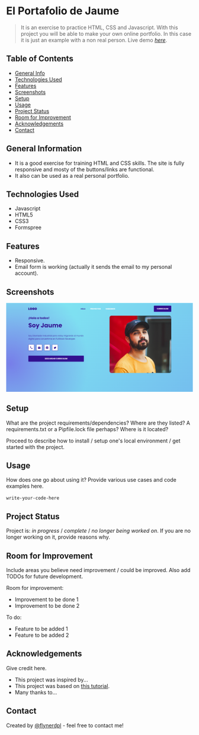 # El Portafolio de Jaume
> It is an exercise to practice HTML, CSS and Javascript. With this project you will be able to make your own online portfolio. In this case it is just an example with a non real person.
> Live demo [_here_](https://frankovg.github.io/El-portafolio-de-Jaume/).

## Table of Contents
* [General Info](#general-information)
* [Technologies Used](#technologies-used)
* [Features](#features)
* [Screenshots](#screenshots)
* [Setup](#setup)
* [Usage](#usage)
* [Project Status](#project-status)
* [Room for Improvement](#room-for-improvement)
* [Acknowledgements](#acknowledgements)
* [Contact](#contact)


## General Information
- It is a good exercise for training HTML and CSS skills. The site is fully responsive and mosty of the buttons/links are functional.
- It also can be used as a real personal portfolio.


## Technologies Used
- Javascript
- HTML5
- CSS3
- Formspree


## Features
- Responsive.
- Email form is working (actually it sends the email to my personal account).


## Screenshots
![Example screenshot](./Images/screenshot.png)


## Setup
What are the project requirements/dependencies? Where are they listed? A requirements.txt or a Pipfile.lock file perhaps? Where is it located?

Proceed to describe how to install / setup one's local environment / get started with the project.


## Usage
How does one go about using it?
Provide various use cases and code examples here.

`write-your-code-here`


## Project Status
Project is: _in progress_ / _complete_ / _no longer being worked on_. If you are no longer working on it, provide reasons why.


## Room for Improvement
Include areas you believe need improvement / could be improved. Also add TODOs for future development.

Room for improvement:
- Improvement to be done 1
- Improvement to be done 2

To do:
- Feature to be added 1
- Feature to be added 2


## Acknowledgements
Give credit here.
- This project was inspired by...
- This project was based on [this tutorial](https://www.example.com).
- Many thanks to...


## Contact
Created by [@flynerdpl](https://www.flynerd.pl/) - feel free to contact me!

